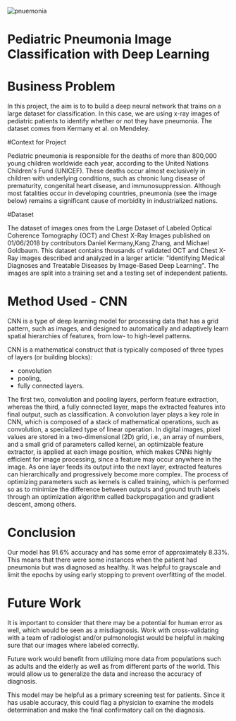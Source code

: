 ![pnuemonia](https://www.google.com/url?sa=i&url=https%3A%2F%2Fwww.news-medical.net%2Fnews%2F20201218%2FTransfer-learning-exploits-chest-Xray-to-diagnose-COVID-19-pneumonia.aspx&psig=AOvVaw3JAvBsyFEfYo5LEeNeb8yv&ust=1621698450950000&source=images&cd=vfe&ved=0CAIQjRxqFwoTCLDY7NOP2_ACFQAAAAAdAAAAABAD)

# Pediatric Pneumonia Image Classification with Deep Learning

# Business Problem

In this project, the aim is to to build a deep neural network that trains on a large dataset for classification. In this case, we are using x-ray images of pediatric patients to identify whether or not they have pneumonia. The dataset comes from Kermany et al. on Mendeley.

#Context for Project

Pediatric pneumonia is responsible for the deaths of more than 800,000 young children worldwide each year, according to the United Nations Children's Fund (UNICEF).  These deaths occur almost exclusively in children with underlying conditions, such as chronic lung disease of prematurity, congenital heart disease, and immunosuppression. Although most fatalities occur in developing countries, pneumonia (see the image below) remains a significant cause of morbidity in industrialized nations.

#Dataset

The dataset of images ones from the Large Dataset of Labeled Optical Coherence Tomography (OCT) and Chest X-Ray Images published on 01/06/2018 by contributors Daniel Kermany,Kang Zhang, and Michael Goldbaum. This dataset contains thousands of validated OCT and Chest X-Ray images  described and analyzed in a larger article: "Identifying Medical Diagnoses and Treatable Diseases by Image-Based Deep Learning". The images are split into a training set and a testing set of independent patients.

# Method Used - CNN

CNN is a type of deep learning model for processing data that has a grid pattern, such as images, and designed to automatically and adaptively learn spatial hierarchies of features, from low- to high-level patterns. 

CNN is a mathematical construct that is typically composed of three types of layers (or building blocks): 
- convolution
- pooling,
- fully connected layers. 

The first two, convolution and pooling layers, perform feature extraction, whereas the third, a fully connected layer, maps the extracted features into final output, such as classification. A convolution layer plays a key role in CNN, which is composed of a stack of mathematical operations, such as convolution, a specialized type of linear operation. In digital images, pixel values are stored in a two-dimensional (2D) grid, i.e., an array of numbers, and a small grid of parameters called kernel, an optimizable feature extractor, is applied at each image position, which makes CNNs highly efficient for image processing, since a feature may occur anywhere in the image. As one layer feeds its output into the next layer, extracted features can hierarchically and progressively become more complex. The process of optimizing parameters such as kernels is called training, which is performed so as to minimize the difference between outputs and ground truth labels through an optimization algorithm called backpropagation and gradient descent, among others.

# Conclusion

Our model has 91.6% accuracy and has some error of approximately 8.33%. This means that there were some instances when the patient had pneumonia but was diagnosed as healthy. It was helpful to grayscale and limit the epochs by using early stopping to prevent overfitting of the model.

# Future Work

It is important to consider that there may be a potential for human error as well, which would be seen as a misdiagnosis. Work with cross-validating with a team of radiologist and/or pulmonologist would be helpful in making sure that our images where labeled correctly.

Future work would benefit from utilizing more data from populations such as adults and the elderly as well as from different parts of the world. This would allow us to generalize the data and increase the accuracy of diagnosis.

This model may be helpful as a primary screening test for patients. Since it has usable accuracy, this could flag a physician to examine the models determination and make the final confirmatory call on the diagnosis.

